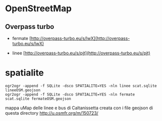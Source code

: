 # OpenStreetMap

## Overpass turbo

- fermate [http://overpass-turbo.eu/s/lwX](http://overpass-turbo.eu/s/lwX)

- linee [http://overpass-turbo.eu/s/pjt](http://overpass-turbo.eu/s/pjt)

# spatialite

```
ogr2ogr -append -f SQLite -dsco SPATIALITE=YES -nln linee scat.sqlite lineeOSM.geojson
ogr2ogr -append -f SQLite -dsco SPATIALITE=YES -nln fermate scat.sqlite fermateOSM.geojson

```   
mappa uMap delle linee e bus di Caltanissetta creata con i file geojson di questa directory http://u.osmfr.org/m/150723/
